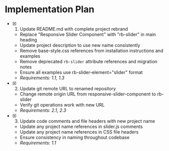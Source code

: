# Implementation Plan

- [x] 1. Update README.md with complete project rebrand

  - Replace "Responsive Slider Component" with "rb-slider" in main heading
  - Update project description to use new name consistently
  - Remove base-style.css references from installation instructions and examples
  - Remove deprecated `rb-slider` attribute references and migration notes
  - Ensure all examples use rb-slider-element="slider" format
  - _Requirements: 1.1, 1.3_

- [x] 2. Update git remote URL to renamed repository

  - Change remote origin URL from responsive-slider-component to rb-slider
  - Verify git operations work with new URL
  - _Requirements: 2.1, 2.3_

- [x] 3. Update code comments and file headers with new project name
  - Update any project name references in slider.js comments
  - Update any project name references in CSS file headers
  - Ensure consistency in naming throughout codebase
  - _Requirements: 1.1_
